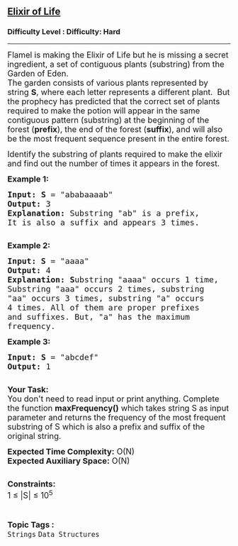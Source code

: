 <h2><a href="https://www.geeksforgeeks.org/problems/elixir-of-life--141631/1?page=1&category=Strings&difficulty=Hard&status=unsolved&sortBy=submissions">Elixir of Life</a></h2><h3>Difficulty Level : Difficulty: Hard</h3><hr><div class="problems_problem_content__Xm_eO"><p><span style="font-size:18px">Flamel is making the Elixir of Life but he is missing a secret ingredient, a set of contiguous plants (substring) from the Garden of Eden.<br>
The garden consists of various plants represented by string <strong>S</strong>, where each letter represents a different plant.&nbsp; But the prophecy has predicted that the correct set of plants required to make the potion will appear in the same contiguous pattern (substring) at the beginning of the forest (<strong>prefix</strong>), the end of the forest (<strong>suffix</strong>), and will also be the most frequent sequence present in the entire forest.</span></p>

<p><span style="font-size:18px">Identify the substring of plants required to make the elixir and find out the number of times it appears in the forest.&nbsp;</span></p>

<p><span style="font-size:18px"><strong>Example 1:</strong></span></p>

<pre><span style="font-size:18px"><strong>Input:</strong> <strong>S</strong> = "ababaaaab"
<strong>Output:</strong> 3
<strong>Explanation: </strong>Substring "ab" is a prefix, 
It is also a&nbsp;suffix and appears 3 times.</span>
</pre>

<p><br>
<span style="font-size:18px"><strong>Example 2:</strong></span></p>

<pre><span style="font-size:18px"><strong>Input: S</strong> = "aaaa"
<strong>Output:</strong> 4
<strong>Explanation: S</strong>ubstring "aaaa" occurs 1 time, 
Substring "aaa" occurs 2 times, substring 
"aa" occurs 3 times, substring "a" occurs 
4 times. All of them are proper prefixes 
and suffixes. But, "a" has the maximum 
frequency.</span></pre>

<p><span style="font-size:18px"><strong>Example 3:</strong></span></p>

<pre><span style="font-size:18px"><strong>Input:</strong> <strong>S</strong> = "abcdef"
<strong>Output:</strong> 1
</span></pre>

<p><br>
<span style="font-size:18px"><strong>Your Task:&nbsp;</strong><br>
You don't need to read input or print anything. Complete the function <strong>maxFrequency()</strong> which takes string S as input parameter and returns the frequency of the most frequent substring of S which is also a prefix and suffix of the original string.</span></p>

<p><span style="font-size:18px"><strong>Expected Time Complexity:</strong> O(N)<br>
<strong>Expected Auxiliary Space:</strong> O(N)</span></p>

<p><br>
<span style="font-size:18px"><strong>Constraints:&nbsp;</strong><br>
1 ≤ |S| ≤ 10<sup>5</sup></span></p>
</div><br><p><span style=font-size:18px><strong>Topic Tags : </strong><br><code>Strings</code>&nbsp;<code>Data Structures</code>&nbsp;